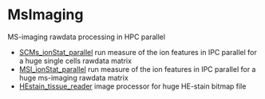 ﻿# MsImaging

MS-imaging rawdata processing in HPC parallel

+ [SCMs_ionStat_parallel](MsImaging/SCMs_ionStat_parallel.1) run measure of the ion features in IPC parallel for a huge single cells rawdata matrix
+ [MSI_ionStat_parallel](MsImaging/MSI_ionStat_parallel.1) run measure of the ion features in IPC parallel for a huge ms-imaging rawdata matrix
+ [HEstain_tissue_reader](MsImaging/HEstain_tissue_reader.1) image processor for huge HE-stain bitmap file
